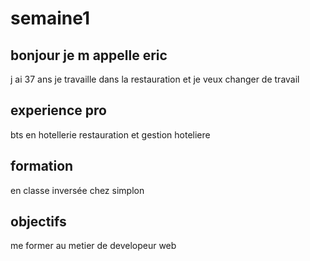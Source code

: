 # semaine1
## bonjour je m appelle **eric**
j ai 37 ans
je travaille dans la restauration et je veux changer de travail

## experience pro
bts en hotellerie restauration et gestion hoteliere

## formation
en classe inversée chez simplon

## objectifs
me former au metier de developeur web